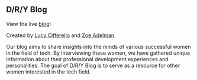 ## D/R/Y Blog

View the live [blog](http://goo.gl/dYdN77)!

Created by [Lucy Cifferello](http://www.elvece.com) and [Zoe Adelman](http://www.zoeadelman.com).

Our blog aims to share insights into the minds of various successful women in the field of tech. By interviewing these women, we have gathered unique information about their professional development experiences and personalities. The goal of D/R/Y Blog is to serve as a resource for other women interested in the tech field.


